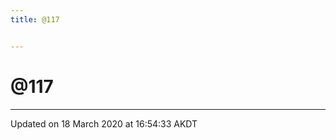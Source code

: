 ```yaml
---
title: @117


---
```


# @117























-------------------------------

Updated on 18 March 2020 at 16:54:33 AKDT